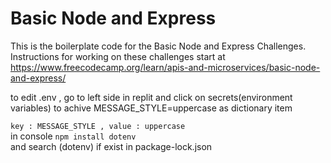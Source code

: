 # Basic Node and Express

This is the boilerplate code for the Basic Node and Express Challenges. Instructions for working on these challenges start at https://www.freecodecamp.org/learn/apis-and-microservices/basic-node-and-express/

to edit .env , go to left side in replit and click on secrets(environment variables) to achive MESSAGE_STYLE=uppercase as dictionary item 

<code>key : MESSAGE_STYLE , value : uppercase</code><br>
in console
<code>npm install dotenv</code><br> 
and search (dotenv) if exist in package-lock.json
